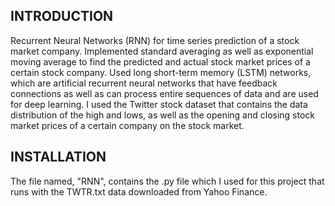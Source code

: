 INTRODUCTION
------------
Recurrent Neural Networks (RNN) for time series prediction of a stock market company. 
Implemented standard averaging as well as exponential moving average to find the predicted and actual stock market prices of a certain stock company. 
Used long short-term memory (LSTM) networks, which are artificial recurrent neural networks that have feedback connections as well as can process entire sequences of data and are used for deep learning. 
I used the Twitter stock dataset that contains the data distribution of the high and lows, as well as the opening and closing stock market prices of a certain company on the stock market.

INSTALLATION
------------
The file named, "RNN", contains the .py file which I used for this project that runs with the TWTR.txt data downloaded from Yahoo Finance.
